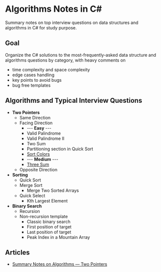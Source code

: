 # Algorithms Notes in C#
Summary notes on top interview questions on data structures and algorithms in C# for study purpose.

## Goal
Organize the C# solutions to the most-frequently-asked data structure and algorithms questions by category, with heavy comments on
- time complexity and space complexity
- edge cases handling
- key points to avoid bugs
- bug free templates

## Algorithms and Typical Interview Questions
- **Two Pointers**
  - Same Direction
  - Facing Direction
    - --- **Easy** ---
    - Valid Palindrome
    - Valid Palindrome II
    - Two Sum
    - Partitioning section in Quick Sort
    - [Sort Colors](https://leetcode.com/problems/sort-colors/)
    - --- **Medium** ---
    - [Three Sum](https://leetcode.com/problems/3sum/)
  - Opposite Direction
- **Sorting**
  - Quick Sort
  - Merge Sort
    - Merge Two Sorted Arrays
  - Quick Select
    - Kth Largest Element
- **Binary Search**
  - Recursion 
  - Non-recursion template
    - Classic binary search 
    - First position of target
    - Last position of target
    - Peak Index in a Mountain Array
    
## Articles
- [Summary Notes on Algorithms — Two Pointers](https://shawn-shi.medium.com/summary-notes-on-algorithms-two-pointers-c81735def5b2)
